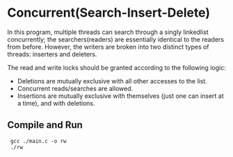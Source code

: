 # Concurrent(Search-Insert-Delete)

In this program, multiple threads can search through a singly linkedlist concurrently; the searchers(readers) are essentially identical to the readers from before. 
However, the writers are broken into two distinct types of threads: inserters and deleters.

The read and write locks should be granted according to the following logic:
    
  * Deletions are mutually exclusive with all other accesses to the list.
  * Concurrent reads/searches are allowed.
  * Insertions are mutually exclusive with themselves (just one can insert at a time), and with deletions.

## Compile and Run

     gcc ./main.c -o rw  
     ./rw

